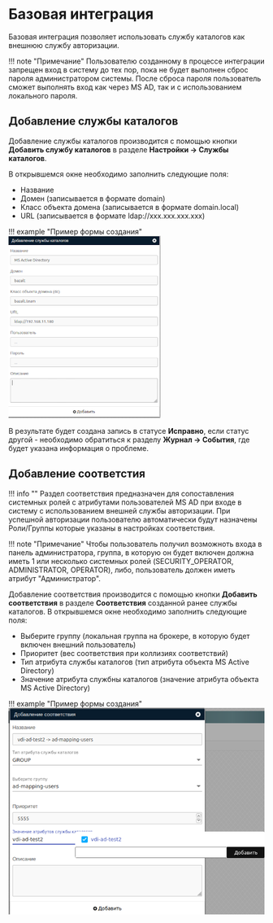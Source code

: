 # Базовая интеграция

Базовая интеграция позволяет использовать службу каталогов как внешнюю службу авторизации.

!!! note "Примечание"
    Пользователю созданному в процессе интеграции запрещен вход в систему до тех пор, пока не будет выполнен сброс
    пароля администратором системы. После сброса пароля пользователь сможет выполнять вход как через MS AD, так и 
    с использованием локального пароля.

## Добавление службы каталогов

Добавление службы каталогов производится с помощью кнопки **Добавить службу каталогов** 
в разделе **Настройки -> Службы каталогов**. 

В открывшемся окне необходимо  заполнить следующие поля:
- Название
- Домен (записывается в формате domain)
- Класс объекта домена (записывается в формате domain.local)
- URL (записывается в формате ldap://xxx.xxx.xxx.xxx)

!!! example "Пример формы создания"
    ![image](../../../_assets/vdi/active_directory/base_ad.png)
    
В результате будет создана запись в статусе **Исправно**, если статус другой - необходимо обратиться к разделу
**Журнал -> События**, где будет указана информация о проблеме.

## Добавление соответстия

!!! info ""
    Раздел соответствия предназначен для сопоставления системных ролей с атрибутами пользователей MS AD при входе в
    систему с использованием внешней службы авторизации. При успешной авторизации пользователю автоматически
    будут назначены Роли/Группы которые указаны в настройках соответствия.

!!! note "Примечание"
    Чтобы пользователь получил возможноть входа в панель администратора, группа, в которую он будет включен должна иметь
    1 или несколько системных ролей (SECURITY_OPERATOR, ADMINISTRATOR, OPERATOR), либо, пользователь должен иметь
    атрибут "Администратор". 

Добавление соответствия производится с помощью кнопки **Добавить соответствия** в разделе **Соответствия** созданной
ранее службы каталогов.
В открывшемся окне необходимо заполнить следующие поля:
- Выберите группу (локальная группа на брокере, в которую будет включен внешний пользователь)
- Приоритет (вес соответствия при коллизиях соответствий)
- Тип атрибута службы каталогов (тип атрибута объекта MS Active Directory)
- Значение атрибута службны каталогов (значение атрибута объекта MS Active Directory)

!!! example "Пример формы создания"
    ![image](../../../_assets/vdi/active_directory/base_ad_mapping.png)